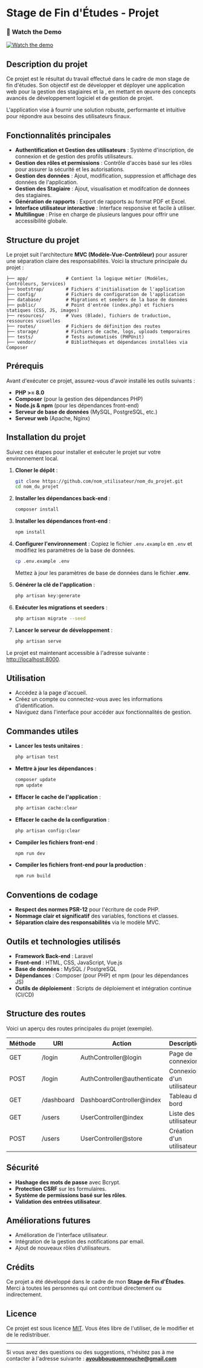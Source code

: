 
# Stage de Fin d'Études - Projet



### 🎥 **Watch the Demo**
[![Watch the demo](https://cdn.iconscout.com/icon/free/png-256/free-video-1980268-1674035.png)](https://github.com/Bouquennouche/Stage-fin-etudes/issues/1#issue-2731225772)


## **Description du projet**
Ce projet est le résultat du travail effectué dans le cadre de mon stage de fin d'études. Son objectif est de développer et déployer une application web pour la gestion des stagiaires et la , en mettant en œuvre des concepts avancés de développement logiciel et de gestion de projet.

L'application vise à fournir une solution robuste, performante et intuitive pour répondre aux besoins des utilisateurs finaux.

## **Fonctionnalités principales**
- **Authentification et Gestion des utilisateurs** : Système d'inscription, de connexion et de gestion des profils utilisateurs.
- **Gestion des rôles et permissions** : Contrôle d'accès basé sur les rôles pour assurer la sécurité et les autorisations.
- **Gestion des données** : Ajout, modification, suppression et affichage des données de l'application.
- **Gestion des Stagiaire** : Ajout, visualisation et modifcation de donnees des stagiaires.
- **Génération de rapports** : Export de rapports au format PDF et Excel.
- **Interface utilisateur interactive** : Interface responsive et facile à utiliser.
- **Multilingue** : Prise en charge de plusieurs langues pour offrir une accessibilité globale.

## **Structure du projet**
Le projet suit l'architecture **MVC (Modèle-Vue-Contrôleur)** pour assurer une séparation claire des responsabilités. Voici la structure principale du projet :

```
├── app/              # Contient la logique métier (Modèles, Contrôleurs, Services)
├── bootstrap/        # Fichiers d'initialisation de l'application
├── config/           # Fichiers de configuration de l'application
├── database/         # Migrations et seeders de la base de données
├── public/           # Point d'entrée (index.php) et fichiers statiques (CSS, JS, images)
├── resources/        # Vues (Blade), fichiers de traduction, ressources visuelles
├── routes/           # Fichiers de définition des routes
├── storage/          # Fichiers de cache, logs, uploads temporaires
├── tests/            # Tests automatisés (PHPUnit)
├── vendor/           # Bibliothèques et dépendances installées via Composer
```

## **Prérequis**
Avant d'exécuter ce projet, assurez-vous d'avoir installé les outils suivants :

- **PHP >= 8.0**
- **Composer** (pour la gestion des dépendances PHP)
- **Node.js & npm** (pour les dépendances front-end)
- **Serveur de base de données** (MySQL, PostgreSQL, etc.)
- **Serveur web** (Apache, Nginx)

## **Installation du projet**
Suivez ces étapes pour installer et exécuter le projet sur votre environnement local.

1. **Cloner le dépôt** :
   ```bash
   git clone https://github.com/nom_utilisateur/nom_du_projet.git
   cd nom_du_projet
   ```

2. **Installer les dépendances back-end** :
   ```bash
   composer install
   ```

3. **Installer les dépendances front-end** :
   ```bash
   npm install
   ```

4. **Configurer l'environnement** :
   Copiez le fichier `.env.example` en `.env` et modifiez les paramètres de la base de données.
   ```bash
   cp .env.example .env
   ```

   Mettez à jour les paramètres de base de données dans le fichier **.env**.

5. **Générer la clé de l'application** :
   ```bash
   php artisan key:generate
   ```

6. **Exécuter les migrations et seeders** :
   ```bash
   php artisan migrate --seed
   ```

7. **Lancer le serveur de développement** :
   ```bash
   php artisan serve
   ```

Le projet est maintenant accessible à l'adresse suivante : [http://localhost:8000](http://localhost:8000).

## **Utilisation**
- Accédez à la page d'accueil.
- Créez un compte ou connectez-vous avec les informations d'identification.
- Naviguez dans l'interface pour accéder aux fonctionnalités de gestion.

## **Commandes utiles**
- **Lancer les tests unitaires** :
  ```bash
  php artisan test
  ```
- **Mettre à jour les dépendances** :
  ```bash
  composer update
  npm update
  ```
- **Effacer le cache de l'application** :
  ```bash
  php artisan cache:clear
  ```
- **Effacer le cache de la configuration** :
  ```bash
  php artisan config:clear
  ```
- **Compiler les fichiers front-end** :
  ```bash
  npm run dev
  ```
- **Compiler les fichiers front-end pour la production** :
  ```bash
  npm run build
  ```

## **Conventions de codage**
- **Respect des normes PSR-12** pour l'écriture de code PHP.
- **Nommage clair et significatif** des variables, fonctions et classes.
- **Séparation claire des responsabilités** via le modèle MVC.

## **Outils et technologies utilisés**
- **Framework Back-end** : Laravel
- **Front-end** : HTML, CSS, JavaScript, Vue.js
- **Base de données** : MySQL / PostgreSQL
- **Dépendances** : Composer (pour PHP) et npm (pour les dépendances JS)
- **Outils de déploiement** : Scripts de déploiement et intégration continue (CI/CD)

## **Structure des routes**
Voici un aperçu des routes principales du projet (exemple).

| **Méthode** | **URI**         | **Action**              | **Description**                 |
|-------------|-----------------|-------------------------|----------------------------------|
| GET         | /login          | AuthController@login    | Page de connexion               |
| POST        | /login          | AuthController@authenticate | Connexion d'un utilisateur    |
| GET         | /dashboard      | DashboardController@index | Tableau de bord               |
| GET         | /users          | UserController@index     | Liste des utilisateurs         |
| POST        | /users          | UserController@store     | Création d'un utilisateur      |

## **Sécurité**
- **Hashage des mots de passe** avec Bcrypt.
- **Protection CSRF** sur les formulaires.
- **Système de permissions basé sur les rôles**.
- **Validation des entrées utilisateur**.

## **Améliorations futures**
- Amélioration de l'interface utilisateur.
- Intégration de la gestion des notifications par email.
- Ajout de nouveaux rôles d'utilisateurs.

## **Crédits**
Ce projet a été développé dans le cadre de mon **Stage de Fin d'Études**. Merci à toutes les personnes qui ont contribué directement ou indirectement.

## **Licence**
Ce projet est sous licence [MIT](https://opensource.org/licenses/MIT). Vous êtes libre de l'utiliser, de le modifier et de le redistribuer.

---

Si vous avez des questions ou des suggestions, n'hésitez pas à me contacter à l'adresse suivante : **ayoubbouquennouche@gmail.com**
